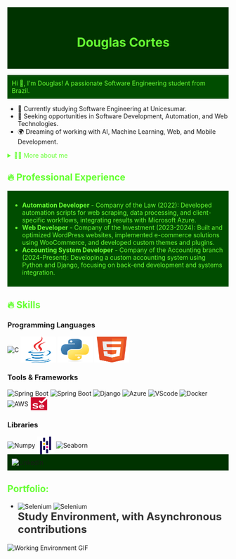 <!--Title-->
<div id="user-content-toc" style="background-color: #003300; padding: 10px;">
  <ul align="center">
    <summary><h1 style="display: inline-block; color: #66FF33;">Douglas Cortes</h1></summary>
  </ul>
</div>

<!-- Introduction -->
<p style="background-color: #004d00; padding: 10px; color: #66FF33;">
  Hi 👋, I'm Douglas! A passionate Software Engineering student from Brazil.

  - 🌱 Currently studying Software Engineering at Unicesumar.
  - 🔭 Seeking opportunities in Software Development, Automation, and Web Technologies.
  - 🌍 Dreaming of working with AI, Machine Learning, Web, and Mobile Development.
</p>


<!-- Dropdown: More About Me -->
<details>
  <summary style="color: #66FF33;">👨‍💻 More about me</summary>

  <p style="background-color: #004d00; padding: 10px; color: #66FF33;">
    💬 I have solid experience in Python, Django and automation technologies. Currently expanding my skill set with Java and am proficient in tools such as Selenium and Pandas for data manipulation. Additionally, I have experience in web development with PHP, JavaScript, HTML and CSS. Parallel to my studies in engineering, I developed social skills working as a support worker and acquired technical knowledge in network infrastructure, instruction and support by collaborating with the Superior Military Court of Brazil.
    
    ⚡ In my free time, I enjoy reading scientific articles, playing chess, and watching documentaries. I believe that diverse interests contribute to creative problem-solving! 
  </p>
</details>

<!-- Professional Experience -->
<h2 style="color: #66FF33;">🔥 Professional Experience</h2>
<div style="background-color: #004d00; padding: 10px; color: #66FF33;">
  <ul>
    <li><strong>Automation Developer</strong> - Company of the Law (2022): Developed automation scripts for web scraping, data processing, and client-specific workflows, integrating results with Microsoft Azure.</li>
    <li><strong>Web Developer</strong> - Company of the Investment (2023-2024): Built and optimized WordPress websites, implemented e-commerce solutions using WooCommerce, and developed custom themes and plugins.</li>
    <li><strong>Accounting System Developer</strong> - Company of the Accounting branch (2024-Present): Developing a custom accounting system using Python and Django, focusing on back-end development and systems integration.</li>
  </ul>
</div>

<!-- Skills -->
<h2 style="color: #66FF33;">🔥 Skills</h2>

<!-- Programming Languages -->
<div style="flex-basis: 48%;">
  <h3>Programming Languages</h3>
  <img align="center" alt="C" height="60" width="80" src="https://cdn.jsdelivr.net/gh/devicons/devicon/icons/c/c-original.svg">
  <img align="center" alt="Java" height="60" width="80" src="https://raw.githubusercontent.com/devicons/devicon/master/icons/java/java-original.svg">
  <img align="center" alt="Python" height="60" width="80" src="https://raw.githubusercontent.com/devicons/devicon/master/icons/python/python-original.svg">
  <img align="center" alt="HTML" height="60" width="80" src="https://raw.githubusercontent.com/devicons/devicon/master/icons/html5/html5-original.svg">

</div>

<!-- Tools & Frameworks -->
<div style="flex-basis: 48%;">
  <h3>Tools & Frameworks</h3>
  <img align="center" alt="Spring Boot" height="30" width="40" src="https://cdn.jsdelivr.net/gh/devicons/devicon@latest/icons/spring/spring-original.svg">
  <img align="center" alt="Spring Boot" height="30" width="40" src="https://cdn.jsdelivr.net/gh/devicons/devicon@latest/icons/maven/maven-original.svg" />
  <img align="center" alt="Django" height="30" width="40" src="https://cdn.jsdelivr.net/gh/devicons/devicon@latest/icons/django/django-plain.svg">
  <img align="center" alt="Azure" height="60" width="80" src="https://cdn.jsdelivr.net/gh/devicons/devicon@latest/icons/azure/azure-plain-wordmark.svg" />
  <img align="center" alt="VScode" height="30" width="40" src="https://cdn.jsdelivr.net/gh/devicons/devicon/icons/vscode/vscode-original.svg">
  <img align="center" alt="Docker" height="30" width="40" src="https://cdn.jsdelivr.net/gh/devicons/devicon@latest/icons/docker/docker-original-wordmark.svg" />
  <img align="center" alt="AWS" height="30" width="40" src="https://cdn.jsdelivr.net/gh/devicons/devicon@latest/icons/amazonwebservices/amazonwebservices-original-wordmark.svg">
  <img align="center" alt="Selenium" height="30" width="40" src="https://raw.githubusercontent.com/devicons/devicon/master/icons/selenium/selenium-original.svg">
</div>

<!-- Libraries -->
<div style="flex-basis: 48%;">
  <h3>Libraries</h3>
  <img align="center" alt="Numpy" height="30" width="40" src="https://cdn.jsdelivr.net/gh/devicons/devicon/icons/numpy/numpy-original.svg">
  <img align="center" alt="Pandas" src="https://raw.githubusercontent.com/devicons/devicon/2ae2a900d2f041da66e950e4d48052658d850630/icons/pandas/pandas-original.svg" width="40" height="40"/>
  <img align="center" alt="Seaborn" src="https://seaborn.pydata.org/_images/logo-mark-lightbg.svg" width="40" height="40"/>
</div>

<!-- Links -->
<div style="background-color: #003300; padding: 10px;">
  <a href="https://www.linkedin.com/in/douglas-cortes-2b315b82/" style="text-decoration: none;">
    <img src="https://img.shields.io/badge/LinkedIn-0077B5?style=for-the-badge&logo=linkedin&logoColor=white" alt="LinkedIn" />
  </a>
</div>

<!-- Portfolio -->
<h2 style="color: #66FF33;">Portfolio:</h2>
<ul>
  <li>
    <img align="center" alt="Selenium" height="60" width="80" src="https://cdn.jsdelivr.net/gh/devicons/devicon@latest/icons/github/github-original.svg" />
    <img align="center" alt="Selenium" height="60" width="80" src="https://cdn.jsdelivr.net/gh/devicons/devicon@latest/icons/djangorest/djangorest-plain.svg" />
    <a class="falling-link" href="https://github.com/dxara10/StudyAsync" style="display:inline-block; text-decoration:none; color:#333; font-size:24px; font-weight:bold; overflow:hidden; position:relative;">Study Environment, with Asynchronous contributions</a>
  </li>
</ul>

<!-- GIF -->
<p align="left">
  <img align="center" src="https://github.com/VariableBee/VariableBee/assets/77739311/4e9f41af-6b57-49a7-b15a-74322e96b4d7" alt="Working Environment GIF">
</p>


